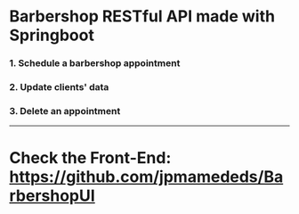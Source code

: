 # Barbershop RESTful API made with Springboot

### 1. Schedule a barbershop appointment
### 2. Update clients' data
### 3. Delete an appointment
---
# Check the Front-End: https://github.com/jpmamededs/BarbershopUI



